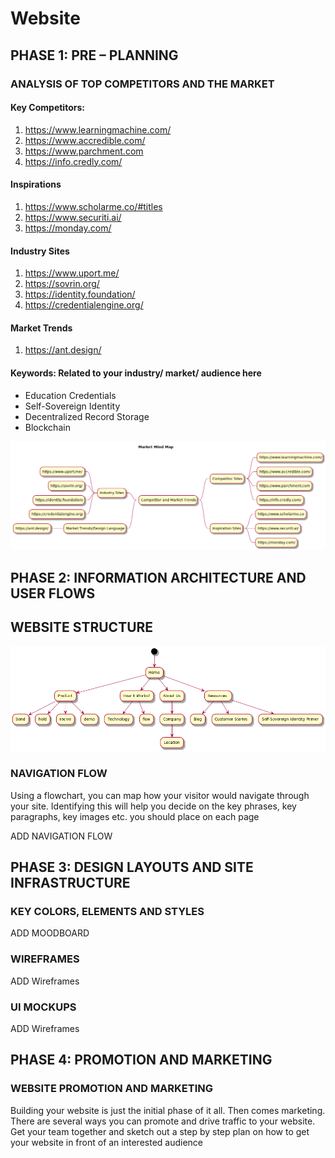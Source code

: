 # Website

## PHASE 1: PRE – PLANNING

### ANALYSIS OF TOP COMPETITORS AND THE MARKET
#### Key Competitors:
1. https://www.learningmachine.com/
2. https://www.accredible.com/
3. https://www.parchment.com
4. https://info.credly.com/ 
#### Inspirations
1. https://www.scholarme.co/#titles
2. https://www.securiti.ai/
3. https://monday.com/

#### Industry Sites
1. https://www.uport.me/
2. https://sovrin.org/
3. https://identity.foundation/
4. https://credentialengine.org/
#### Market Trends
1. https://ant.design/

#### Keywords:  Related to your industry/ market/ audience here
* Education Credentials
* Self-Sovereign Identity
* Decentralized Record Storage
* Blockchain

![minmpaMarket](market-trends.png "Mind Map")




## PHASE 2: INFORMATION ARCHITECTURE AND USER FLOWS
## WEBSITE STRUCTURE

![sitemap](sitemap.png "Site Map")

### NAVIGATION FLOW
Using a flowchart, you can map how your visitor would navigate through your site. Identifying this will help you decide on the key phrases, key paragraphs, key images etc. you should place on each page


ADD NAVIGATION FLOW

## PHASE 3: DESIGN LAYOUTS AND SITE INFRASTRUCTURE

### KEY COLORS, ELEMENTS AND STYLES
ADD MOODBOARD

### WIREFRAMES
ADD Wireframes

### UI MOCKUPS
ADD Wireframes

## PHASE 4: PROMOTION AND MARKETING

### WEBSITE PROMOTION AND MARKETING
Building your website is just the initial phase of it all. Then comes marketing. There are several ways you can promote and drive traffic to your website. Get your team together and sketch out a step by step plan on how to get your website in front of an interested audience 

